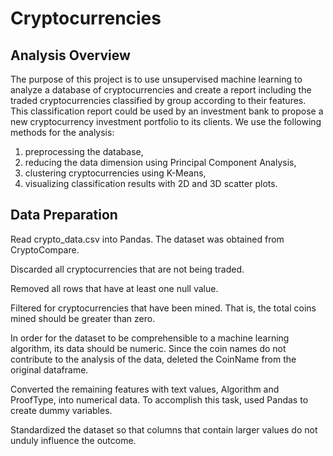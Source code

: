 # Cryptocurrencies


## Analysis Overview
The purpose of this project is to use unsupervised machine learning to analyze a database of cryptocurrencies and create a report including the traded cryptocurrencies classified by group according to their features.
This classification report could be used by an investment bank to propose a new cryptocurrency investment portfolio to its clients.
We use the following methods for the analysis:

1. preprocessing the database,
2. reducing the data dimension using Principal Component Analysis,
3. clustering cryptocurrencies using K-Means,
4. visualizing classification results with 2D and 3D scatter plots.

## Data Preparation
Read crypto_data.csv into Pandas. The dataset was obtained from CryptoCompare.

Discarded all cryptocurrencies that are not being traded.

Removed all rows that have at least one null value.

Filtered for cryptocurrencies that have been mined. That is, the total coins mined should be greater than zero.

In order for the dataset to be comprehensible to a machine learning algorithm, its data should be numeric. Since the coin names do not contribute to the analysis of the data, deleted the CoinName from the original dataframe.

Converted the remaining features with text values, Algorithm and ProofType, into numerical data. To accomplish this task, used Pandas to create dummy variables.

Standardized the dataset so that columns that contain larger values do not unduly influence the outcome.
